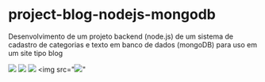 # project-blog-nodejs-mongodb
Desenvolvimento de um projeto backend (node.js) de um sistema de cadastro de categorias e texto em banco de dados (mongoDB) para uso em um site tipo blog


<img src="https://img.shields.io/badge/Node.js-43853D?style=for-the-badge&logo=node.js&logoColor=white" /> <img src="https://img.shields.io/badge/MongoDB-4EA94B?style=for-the-badge&logo=mongodb&logoColor=white" /> <img src="https://img.shields.io/badge/express-%5E4.17.3-orange" /> <img src="<img src="https://img.shields.io/badge/express-%5E4.17.3-orange" />"
